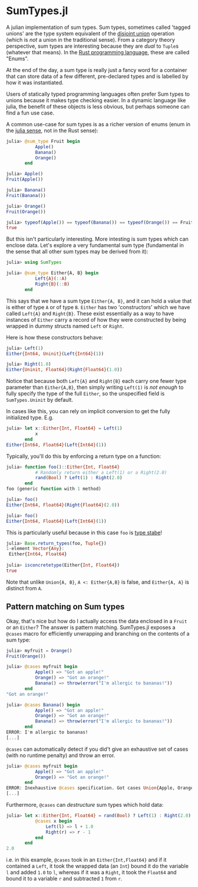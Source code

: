 # SumTypes.jl

A julian implementation of sum types. Sum types, sometimes called 'tagged unions' are the type system equivalent 
of the [disjoint union](https://en.wikipedia.org/wiki/Disjoint_union) operation (which is *not* a union in the 
traditional sense). From a category theory perspective, sum types are interesting because they are *dual* to 
`Tuple`s (whatever that means). In the 
[Rust programming language](https://doc.rust-lang.org/book/ch06-00-enums.html), these are called "Enums".

At the end of the day, a sum type is really just a fancy word for a container that can store data of a few 
different, pre-declared types and is labelled by how it was instantiated.

Users of statically typed programming languages often prefer Sum types to unions because it makes type checking 
easier. In a dynamic language like julia, the benefit of these objects is less obvious, but perhaps someone can 
find a fun use case.

A common use-case for sum types is as a richer version of enums (enum in the 
[julia sense](https://docs.julialang.org/en/v1/base/base/#Base.Enums.@enum), not in the Rust sense):
```julia
julia> @sum_type Fruit begin
           Apple()
           Banana()
           Orange()
       end

julia> Apple()
Fruit(Apple())

julia> Banana()
Fruit(Banana())

julia> Orange()
Fruit(Orange())

julia> typeof(Apple()) == typeof(Banana()) == typeof(Orange()) == Fruit
true
```

But this isn't particularly interesting. More intesting is sum types which can enclose data. 
Let's explore a very fundamental sum type (fundamental in the sense that all other sum types may be derived from it):
```julia
julia> using SumTypes

julia> @sum_type Either{A, B} begin
           Left{A}(::A)
           Right{B}(::B)
       end
```
This says that we have a sum type `Either{A, B}`, and it can hold a value that is either of type `A` or of type `B`. `Either` has two
'constructors' which we have called `Left{A}` and `Right{B}`. These exist essentially as a way to have instances of `Either` carry 
a record of how they were constructed by being wrapped in dummy structs named `Left` or `Right`. 

Here is how these constructors behave:
```julia
julia> Left(1)
Either{Int64, Uninit}(Left{Int64}(1))

julia> Right(1.0)
Either{Uninit, Float64}(Right{Float64}(1.0))
```
Notice that because both `Left{A}` and `Right{B}` each carry one fewer type parameter than `Either{A,B}`, then simply writing
`Left(1)` is *not enough* to fully specify the type of the full `Either`, so the unspecified field is `SumTypes.Uninit` by default.

In cases like this, you can rely on implicit conversion to get the fully initialized type. E.g.
``` julia
julia> let x::Either{Int, Float64} = Left(1)
           x
       end
Either{Int64, Float64}(Left{Int64}(1))
```
Typically, you'll do this by enforcing a return type on a function:
``` julia
julia> function foo()::Either{Int, Float64}
           # Randomly return either a Left(1) or a Right(2.0)
           rand(Bool) ? Left(1) : Right(2.0)
       end
foo (generic function with 1 method)

julia> foo()
Either{Int64, Float64}(Right{Float64}(2.0))

julia> foo()
Either{Int64, Float64}(Left{Int64}(1))
```
This is particularly useful because in this case `foo` is 
[type stabe](https://docs.julialang.org/en/v1/manual/performance-tips/#Write-%22type-stable%22-functions)!

``` julia
julia> Base.return_types(foo, Tuple{})
1-element Vector{Any}:
 Either{Int64, Float64}
 
julia> isconcretetype(Either{Int, Float64})
true
```
Note that unlike `Union{A, B}`, `A <: Either{A,B}` is false, and `Either{A, A}` is distinct from `A`.

## Pattern matching on Sum types

Okay, that's nice but how do I actually access the data enclosed in a `Fruit` or an `Either`? The answer is pattern matching. 
SumTypes.jl exposes a `@cases` macro for efficiently unwrapping and branching on the contents of a sum type:

```julia
julia> myfruit = Orange()
Fruit(Orange())

julia> @cases myfruit begin
           Apple() => "Got an apple!"
           Orange() => "Got an orange!"
           Banana() => throw(error("I'm allergic to bananas!"))
       end
"Got an orange!"

julia> @cases Banana() begin
           Apple() => "Got an apple!"
           Orange() => "Got an orange!"
           Banana() => throw(error("I'm allergic to bananas!"))
       end
ERROR: I'm allergic to bananas!
[...]
``` 
`@cases` can automatically detect if you did't give an exhaustive set of cases (with no runtime penalty) and throw an error.
```julia
julia> @cases myfruit begin
           Apple() => "Got an apple!"
           Orange() => "Got an orange!"
       end
ERROR: Inexhaustive @cases specification. Got cases Union{Apple, Orange}, expected Union{Apple, Banana, Orange}
[...]
```

Furthermore, `@cases` can *destructure* sum types which hold data:
``` julia
julia> let x::Either{Int, Float64} = rand(Bool) ? Left(1) : Right(2.0)
           @cases x begin
               Left(l) => l + 1.0
               Right(r) => r - 1
           end
       end
2.0
```
i.e. in this example, `@cases` took in an `Either{Int,Float64}` and if it contained a `Left`, it took the wrapped data (an `Int`) 
bound it do the variable `l` and added `1.0` to `l`, whereas if it was a `Right`, it took the `Float64` and bound it to a variable 
`r` and subtracted `1` from `r`.
